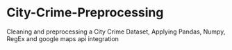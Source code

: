 # City-Crime-Preprocessing
Cleaning and preprocessing a City Crime Dataset, Applying Pandas, Numpy, RegEx and google maps api integration
